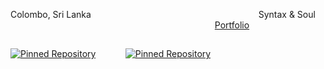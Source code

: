 Colombo, Sri Lanka &nbsp;&nbsp;&nbsp;&nbsp;&nbsp;&nbsp;&nbsp;&nbsp;&nbsp;&nbsp;&nbsp;&nbsp;&nbsp;&nbsp;&nbsp;&nbsp;&nbsp;&nbsp;&nbsp;&nbsp;&nbsp;&nbsp;&nbsp;&nbsp;&nbsp;&nbsp;&nbsp;&nbsp;&nbsp;&nbsp;&nbsp;&nbsp;&nbsp;&nbsp;&nbsp;&nbsp;&nbsp;&nbsp;&nbsp;&nbsp;&nbsp;&nbsp;&nbsp;&nbsp;&nbsp;&nbsp;&nbsp;&nbsp;&nbsp;&nbsp;&nbsp;&nbsp;&nbsp;&nbsp;&nbsp;&nbsp;&nbsp;&nbsp;&nbsp;&nbsp;&nbsp;&nbsp;&nbsp;&nbsp;&nbsp;&nbsp; Syntax & Soul &nbsp;&nbsp;&nbsp;&nbsp;&nbsp;&nbsp;&nbsp;&nbsp;&nbsp;&nbsp;&nbsp;&nbsp;&nbsp;&nbsp;&nbsp;&nbsp;&nbsp;&nbsp;&nbsp;&nbsp;&nbsp;&nbsp;&nbsp;&nbsp;&nbsp;&nbsp;&nbsp;&nbsp;&nbsp;&nbsp;&nbsp;&nbsp;&nbsp;&nbsp;&nbsp;&nbsp;&nbsp;&nbsp;&nbsp;&nbsp;&nbsp;&nbsp;&nbsp;&nbsp;&nbsp;&nbsp;&nbsp;&nbsp;&nbsp;&nbsp;&nbsp;&nbsp;&nbsp;&nbsp;&nbsp;&nbsp;&nbsp;&nbsp;&nbsp;&nbsp;&nbsp;&nbsp;&nbsp;&nbsp;&nbsp;&nbsp;&nbsp;&nbsp;&nbsp;&nbsp;&nbsp;&nbsp;&nbsp;&nbsp;&nbsp;&nbsp;&nbsp;&nbsp;&nbsp;&nbsp;&nbsp;&nbsp; [Portfolio](https://www.linkedin.com/in/linaluthsara/)

##

[![Pinned Repository](https://github-readme-stats.vercel.app/api/pin/?username=LinalUthsara&#x26;repo=Synexis_Backend)](https://github.com/LinalUthsara/Synexis_Backend) &nbsp;&nbsp;&nbsp;&nbsp;&nbsp;&nbsp;&nbsp;&nbsp;&nbsp;&nbsp; [![Pinned Repository](https://github-readme-stats.vercel.app/api/pin/?username=VinilaDeveen&#x26;repo=Lumina)](https://github.com/VinilaDeveen/Lumina)
